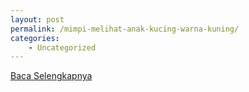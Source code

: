 ```yaml
---
layout: post
permalink: /mimpi-melihat-anak-kucing-warna-kuning/
categories:
    - Uncategorized
---
```


[Baca Selengkapnya](/10)